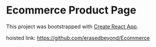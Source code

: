 # Ecommerce Product Page

This project was bootstrapped with [Create React App](https://github.com/facebook/create-react-app).

hoisted link: https://github.com/erasedbeyond/Ecommerce